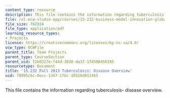 ```yaml
---
content_type: resource
description: This file contains the information regarding tuberculosis- disease overview.
file: /ol-ocw-studio-app/courses/15-232-business-model-innovation-global-health-in-frontier-markets-fall-2013/78095c6c0ecc13471fbc18520d8114b5_MIT15_232F13_a1_tb_03.pdf
file_size: 762834
file_type: application/pdf
learning_resource_types:
- Projects
license: https://creativecommons.org/licenses/by-nc-sa/4.0/
ocw_type: OCWFile
parent_title: Team Projects
parent_type: CourseSection
parent_uid: f2b0327e-f44d-38d8-da37-1fd506456195
resourcetype: Document
title: '15.232 Fall 2013 Tuberculosis: Disease Overview'
uid: 78095c6c-0ecc-1347-1fbc-18520d8114b5
---
```

This file contains the information regarding tuberculosis- disease overview.